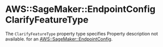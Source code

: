 # AWS::SageMaker::EndpointConfig ClarifyFeatureType<a name="aws-properties-sagemaker-endpointconfig-clarifyfeaturetype"></a>

<a name="aws-properties-sagemaker-endpointconfig-clarifyfeaturetype-description"></a>The `ClarifyFeatureType` property type specifies Property description not available\. for an [AWS::SageMaker::EndpointConfig](aws-resource-sagemaker-endpointconfig.md)\.